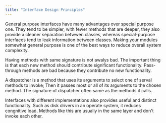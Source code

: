 ```yaml
---
title: "Interface Design Principles"
---
```


General purpose interfaces have many advantages over special purpose one. They
tend to be simpler, with fewer methods that are deeper, they also provide a
cleaner separation betwwen classes, whereas special-purpose interfaces tend to
leak information between classes. Making your modules somewhat general purpose
is one of the best ways to reduce overall system complexity.

Having methods with same signature is not awalys bad. The important thing is
that each new method should contribute significant functionality. Pass-through
methods are bad because they contribute no new functionality.

A dispatcher is a method that uses its arguments to select one of serval
methods to invoke; Then it passes most or all of its arguments to the chosen
method. The signature of dispatcher often same as the methods it calls.

Interfaces with different implementations also provides useful and distinct
functionality. Such as disk drivers in an operate system, it reduces congnitive
load. Methods like this are usually in the same layer and don't invoke each
other.


